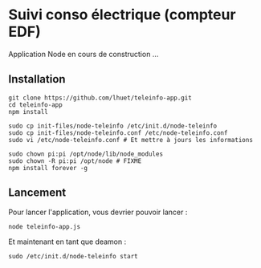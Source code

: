 Suivi conso électrique (compteur EDF)
=====================================

Application Node en cours de construction ...

Installation
------------

	git clone https://github.com/lhuet/teleinfo-app.git
	cd teleinfo-app
	npm install

	sudo cp init-files/node-teleinfo /etc/init.d/node-teleinfo
	sudo cp init-files/node-teleinfo.conf /etc/node-teleinfo.conf
	sudo vi /etc/node-teleinfo.conf # Et mettre à jours les informations
	
	sudo chown pi:pi /opt/node/lib/node_modules
	sudo chown -R pi:pi /opt/node # FIXME
	npm install forever -g

Lancement
---------

Pour lancer l'application, vous devrier pouvoir lancer :

	node teleinfo-app.js

Et maintenant en tant que deamon :

	sudo /etc/init.d/node-teleinfo start
